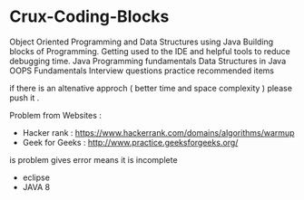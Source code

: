 # Crux-Coding-Blocks
Object Oriented Programming and Data Structures using Java  Building blocks of Programming.  Getting used to the IDE and helpful tools to reduce debugging time.  Java Programming fundamentals  Data Structures in Java  OOPS Fundamentals  Interview questions practice 
recommended items

if there is an altenative approch ( better time and space complexity ) please push it .

Problem from Websites :

 * Hacker rank : https://www.hackerrank.com/domains/algorithms/warmup
 * Geek for Geeks : http://www.practice.geeksforgeeks.org/

is problem gives error means it is incomplete
 * eclipse
 * JAVA 8
